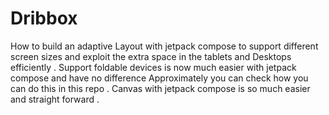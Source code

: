 # Dribbox
How to build an adaptive Layout with jetpack compose to support different screen sizes and exploit the extra space in the tablets and Desktops efficiently .
Support foldable devices is now much easier with jetpack compose and have no difference Approximately you can check how you can do this in this repo .
Canvas with jetpack compose is so much easier and straight forward .

